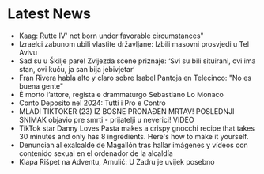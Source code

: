 # Latest News
-  Kaag: Rutte IV' not born under favorable circumstances"
-  Izraelci zabunom ubili vlastite državljane: Izbili masovni prosvjedi u Tel Avivu
-  Sad su u Škilje pare! Zvijezda scene priznaje: ‘Svi su bili situirani, ovi ima stan, ovi kuću, ja san bija jebivjetar‘
-  Fran Rivera habla alto y claro sobre Isabel Pantoja en Telecinco: "No es buena gente"
-  È morto l’attore, regista e drammaturgo Sebastiano Lo Monaco
-  Conto Deposito nel 2024: Tutti i Pro e Contro
-  MLADI TIKTOKER (23) IZ BOSNE PRONAĐEN MRTAV! POSLEDNJI SNIMAK objavio pre smrti - prijatelji u neverici! VIDEO
-  TikTok star Danny Loves Pasta makes a crispy gnocchi recipe that takes 30 minutes and only has 8 ingredients. Here's how to make it yourself.
-  Denuncian al exalcalde de Magallón tras hallar imágenes y vídeos con contenido sexual en el ordenador de la alcaldía
-  Klapa Rišpet na Adventu, Amulić: U Zadru je uvijek posebno
